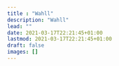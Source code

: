 ```yaml
---
title : "Wahll"
description: "Wahll"
lead: ""
date: 2021-03-17T22:21:45+01:00
lastmod: 2021-03-17T22:21:45+01:00
draft: false
images: []
---
```

